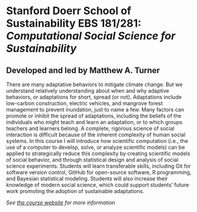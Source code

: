 # Stanford Doerr School of Sustainability EBS 181/281: _Computational Social Science for Sustainability_
## Developed and led by Matthew A. Turner

There are many adaptative behaviors to mitigate climate change. But we understand relatively understanding about when and why adaptive behaviors, or adaptations for short, spread (or not). Adaptations include low-carbon construction, electric vehicles, and mangrove forest management to prevent inundation, just to name a few. Many factors can promote or inhibit the spread of adaptations, including the beliefs of the individuals who might teach and learn an adaptation, or to which groups teachers and learners belong. A complete, rigorous science of social interaction is difficult because of the inherent complexity of human social systems. In this course I will introduce how scientific computation (i.e., the use of a computer to develop, solve, or analyze scientific models) can be applied to strategically reduce this complexity by creating scientific models of social behavior, and through statistical design and analysis of social science experiments. Students will learn transferable skills, including Git for software version control, GitHub for open-source software, R programming, and Bayesian statistical modeling. Students will also increase their knowledge of modern social science, which could support students’ future work promoting the adoption of sustainable adaptations.

*See [the course website](https://mt.digital/teaching/CSS4S) for more
information*
